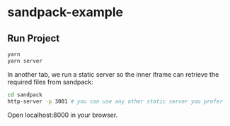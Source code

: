 # sandpack-example

## Run Project

```sh
yarn
yarn server
```

In another tab, we run a static server so the inner iframe can retrieve the required files from sandpack:

```sh
cd sandpack
http-server -p 3001 # you can use any other static server you prefer
```

Open localhost:8000 in your browser.

